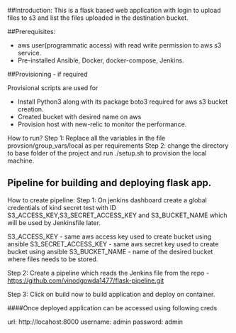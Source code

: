 ##Introduction:
This is a flask based web application with login to upload files to s3 and list the files uploaded in the destination bucket.

##Prerequisites:
- aws user(programmatic access) with read write permission to aws s3 service.  
- Pre-installed Ansible, Docker, docker-compose, Jenkins.

##Provisioning - if required

Provisional scripts are used for
 - Install Python3 along with its package boto3 required for aws s3 bucket creation.
 - Created bucket with desired name on aws    
 - Provision host with new-relic to monitor the performance.
 
 How to run?
 Step 1: Replace all the variables in the file provsion/group_vars/local as per requirements
 Step 2: change the directory to base folder of the project and run ./setup.sh to provision the local machine.
 
 
 ## Pipeline for building and deploying flask app.
 
 How to create pipeline:
 Step 1: On jenkins dashboard create a global credentials of kind secret test with ID S3_ACCESS_KEY,S3_SECRET_ACCESS_KEY and S3_BUCKET_NAME which will be used by Jenkinsfile later.
  
  S3_ACCESS_KEY - same aws access key used to create bucket using ansible
  S3_SECRET_ACCESS_KEY - same aws secret key used to create bucket using ansible 
  S3_BUCKET_NAME - name of the desired bucket where files needs to be stored.
  
 Step 2: Create a pipeline which reads the Jenkins file from the repo - https://github.com/vinodgowda1477/flask-pipeline.git
 
 Step 3: Click on build now to build application and deploy on container.
 
 
 ####Once deployed application can be accessed using following creds
  
  url: http://locahost:8000
  username: admin
  password: admin